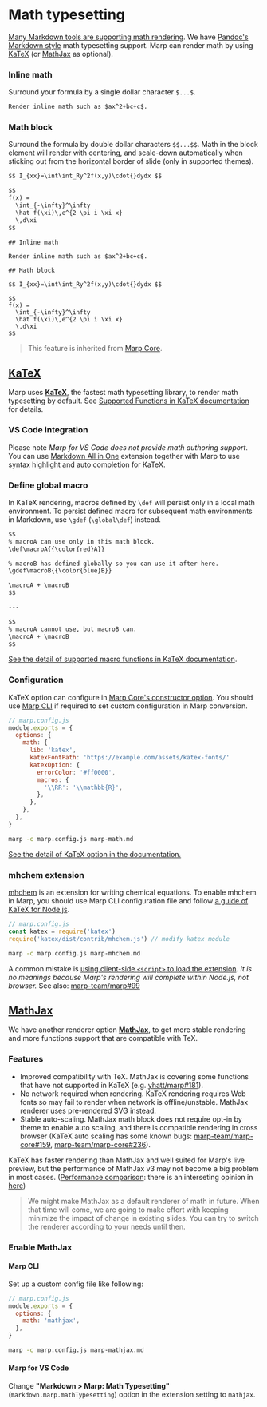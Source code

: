 # Math typesetting

[Many Markdown tools are supporting math rendering](https://github.com/cben/mathdown/wiki/math-in-markdown). We have [Pandoc's Markdown style](https://pandoc.org/MANUAL.html#math) math typesetting support. Marp can render math by using [KaTeX] (or [MathJax] as optional).

[katex]: https://katex.org/
[mathjax]: https://www.mathjax.org/

### Inline math

Surround your formula by a single dollar character `$...$`.

```markdown
Render inline math such as $ax^2+bc+c$.
```

### Math block

Surround the formula by double dollar characters `$$...$$`. Math in the block element will render with centering, and scale-down automatically when sticking out from the horizontal border of slide (only in supported themes).

<!-- prettier-ignore-start -->

```markdown
$$ I_{xx}=\int\int_Ry^2f(x,y)\cdot{}dydx $$

$$
f(x) =
  \int_{-\infty}^\infty
  \hat f(\xi)\,e^{2 \pi i \xi x}
  \,d\xi
$$
```
<!-- prettier-ignore-end -->

```markdown:marp
## Inline math

Render inline math such as $ax^2+bc+c$.

## Math block

$$ I_{xx}=\int\int_Ry^2f(x,y)\cdot{}dydx $$

$$
f(x) =
  \int_{-\infty}^\infty
  \hat f(\xi)\,e^{2 \pi i \xi x}
  \,d\xi
$$
```

> This feature is inherited from [Marp Core](https://github.com/marp-team/marp-core).

## [KaTeX]

Marp uses **[KaTeX]**, the fastest math typesetting library, to render math typesetting by default. See [Supported Functions in KaTeX documentation](https://katex.org/docs/supported.html) for details.

### VS Code integration

Please note _Marp for VS Code does not provide math authoring support_. You can use [Markdown All in One](https://marketplace.visualstudio.com/items?itemName=yzhang.markdown-all-in-one) extension together with Marp to use syntax highlight and auto completion for KaTeX.

### Define global macro

In KaTeX rendering, macros defined by `\def` will persist only in a local math environment. To persist defined macro for subsequent math environments in Markdown, use `\gdef` (`\global\def`) instead.

```markdown
$$
% macroA can use only in this math block.
\def\macroA{{\color{red}A}}

% macroB has defined globally so you can use it after here.
\gdef\macroB{{\color{blue}B}}

\macroA + \macroB
$$

---

$$
% macroA cannot use, but macroB can.
\macroA + \macroB
$$
```

[See the detail of supported macro functions in KaTeX documentation](https://katex.org/docs/supported.html#macros).

### Configuration

KaTeX option can configure in [Marp Core's constructor option](https://github.com/marp-team/marp-core#constructor-options). You should use [Marp CLI](https://github.com/marp-team/marp-cli) if required to set custom configuration in Marp conversion.

```javascript
// marp.config.js
module.exports = {
  options: {
    math: {
      lib: 'katex',
      katexFontPath: 'https://example.com/assets/katex-fonts/'
      katexOption: {
        errorColor: '#ff0000',
        macros: {
          '\\RR': '\\mathbb{R}',
        },
      },
    },
  },
}
```

```bash
marp -c marp.config.js marp-math.md
```

[See the detail of KaTeX option in the documentation.](https://katex.org/docs/options.html)

### mhchem extension

[mhchem](https://mhchem.github.io/MathJax-mhchem/) is an extension for writing chemical equations. To enable mhchem in Marp, you should use Marp CLI configuration file and follow [a guide of KaTeX for Node.js](https://katex.org/docs/node.html#using-mhchem-extension).

```javascript
// marp.config.js
const katex = require('katex')
require('katex/dist/contrib/mhchem.js') // modify katex module
```

```bash
marp -c marp.config.js marp-mhchem.md
```

A common mistake is [using client-side `<script>` to load the extension](https://github.com/KaTeX/KaTeX/tree/master/contrib/mhchem#usage). _It is no meanings because Marp's rendering will complete within Node.js, not browser._ See also: [marp-team/marp#99](https://github.com/marp-team/marp/discussions/99)

## [MathJax]

We have another renderer option **[MathJax]**, to get more stable rendering and more functions support that are compatible with TeX.

### Features

- Improved compatibility with TeX. MathJax is covering some functions that have not supported in KaTeX (e.g. [yhatt/marp#181](https://github.com/yhatt/marp/issues/181)).
- No network required when rendering. KaTeX rendering requires Web fonts so may fail to render when network is offline/unstable. MathJax renderer uses pre-rendered SVG instead. <!-- Marp document is also using MathJax by another reason: A definition of Web fonts within shadow DOM will not work in Chrome. -->
- Stable auto-scaling. MathJax math block does not require opt-in by theme to enable auto scaling, and there is compatible rendering in cross browser (KaTeX auto scaling has some known bugs: [marp-team/marp-core#159](https://github.com/marp-team/marp-core/issues/159), [marp-team/marp-core#236](https://github.com/marp-team/marp-core/issues/236)).

KaTeX has faster rendering than MathJax and well suited for Marp's live preview, but the performance of MathJax v3 may not become a big problem in most cases. ([Performance comparison](https://www.intmath.com/cg5/katex-mathjax-comparison.php): there is an interseting opinion in [here](https://groups.google.com/g/mathjax-users/c/aboJLMb50uQ/m/Y77FexF_AwAJ))

> We might make MathJax as a default renderer of math in future. When that time will come, we are going to make effort with keeping minimize the impact of change in existing slides. You can try to switch the renderer according to your needs until then.

### Enable MathJax

#### Marp CLI

Set up a custom config file like following:

```javascript
// marp.config.js
module.exports = {
  options: {
    math: 'mathjax',
  },
}
```

```bash
marp -c marp.config.js marp-mathjax.md
```

#### Marp for VS Code

Change **"Markdown &gt; Marp: Math Typesetting"** (`markdown.marp.mathTypesetting`) option in the extension setting to `mathjax`.
